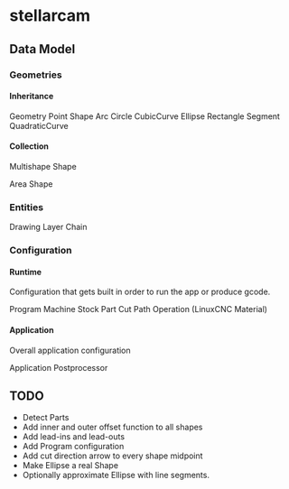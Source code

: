 # stellarcam

## Data Model

### Geometries

#### Inheritance

Geometry
    Point
    Shape
        Arc
        Circle
        CubicCurve
        Ellipse
        Rectangle
        Segment
        QuadraticCurve

#### Collection

Multishape
    Shape

Area
    Shape

### Entities

Drawing
    Layer
        Chain

### Configuration

#### Runtime

Configuration that gets built in order to run the app or produce gcode.

Program
    Machine
        Stock
            Part
                Cut
                    Path
                    Operation (LinuxCNC Material)

#### Application

Overall application configuration

Application
    Postprocessor

## TODO

- Detect Parts
- Add inner and outer offset function to all shapes
- Add lead-ins and lead-outs
- Add Program configuration
- Add cut direction arrow to every shape midpoint
- Make Ellipse a real Shape
- Optionally approximate Ellipse with line segments.
